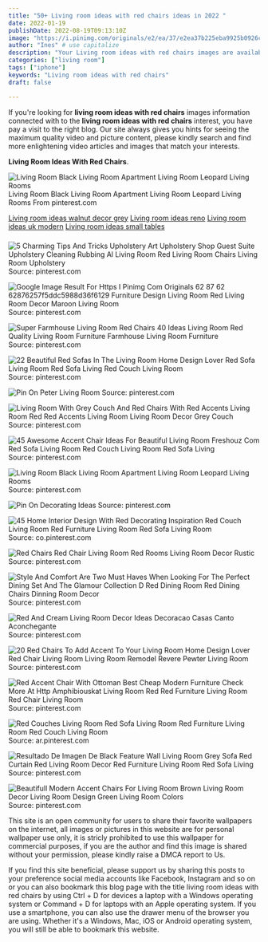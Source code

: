 ```yaml
---
title: "50+ Living room ideas with red chairs ideas in 2022 "
date: 2022-01-19
publishDate: 2022-08-19T09:13:10Z
image: "https://i.pinimg.com/originals/e2/ea/37/e2ea37b225eba9925b0926c21353212f.jpg"
author: "Ines" # use capitalize
description: "Your Living room ideas with red chairs images are available. Living room ideas with red chairs are a topic that is being searched for and liked by netizens today. You can Download the Living room ideas with red chairs files here. Download all royalty-free photos and vectors."
categories: ["living room"]
tags: ["iphone"]
keywords: "Living room ideas with red chairs"
draft: false

---
```


If you're looking for **living room ideas with red chairs** images information connected with to the **living room ideas with red chairs** interest, you have pay a visit to the right  blog.  Our site always  gives you  hints  for seeing  the maximum  quality video and picture  content, please kindly search and find more enlightening video articles and images  that match your interests.

**Living Room Ideas With Red Chairs**. 

![Living Room Black Living Room Apartment Living Room Leopard Living Rooms](https://i.pinimg.com/originals/33/79/2d/33792d12fc1f5d92ab7f18b347c26628.jpg "Living Room Black Living Room Apartment Living Room Leopard Living Rooms")
Living Room Black Living Room Apartment Living Room Leopard Living Rooms From pinterest.com

[Living room ideas walnut decor grey](/living-room-ideas-walnut-decor-grey/)
[Living room ideas reno](/living-room-ideas-reno/)
[Living room ideas uk modern](/living-room-ideas-uk-modern/)
[Living room ideas small tables](/living-room-ideas-small-tables/)



### 

 


![5 Charming Tips And Tricks Upholstery Art Upholstery Shop Guest Suite Upholstery Cleaning Rubbing Al Living Room Red Living Room Chairs Living Room Upholstery](https://i.pinimg.com/736x/67/17/10/67171013542b2259cd8e3afe92739cfc.jpg "5 Charming Tips And Tricks Upholstery Art Upholstery Shop Guest Suite Upholstery Cleaning Rubbing Al Living Room Red Living Room Chairs Living Room Upholstery")
Source: pinterest.com

 

![Google Image Result For Https I Pinimg Com Originals 62 87 62 62876257f5ddc5988d36f6129 Furniture Design Living Room Red Living Room Decor Maroon Living Room](https://i.pinimg.com/736x/5a/57/f7/5a57f7379ba4579a1ed599272619fc95.jpg "Google Image Result For Https I Pinimg Com Originals 62 87 62 62876257f5ddc5988d36f6129 Furniture Design Living Room Red Living Room Decor Maroon Living Room")
Source: pinterest.com

 

![Super Farmhouse Living Room Red Chairs 40 Ideas Living Room Red Quality Living Room Furniture Farmhouse Living Room Furniture](https://i.pinimg.com/474x/e9/ec/21/e9ec2100daa22c408eba5b604af58b28.jpg "Super Farmhouse Living Room Red Chairs 40 Ideas Living Room Red Quality Living Room Furniture Farmhouse Living Room Furniture")
Source: pinterest.com

 

![22 Beautiful Red Sofas In The Living Room Home Design Lover Red Sofa Living Room Red Sofa Living Red Couch Living Room](https://i.pinimg.com/736x/7c/03/45/7c0345cfbc149740b98987aafdd511dc--living-room-designs-living-room-ideas.jpg "22 Beautiful Red Sofas In The Living Room Home Design Lover Red Sofa Living Room Red Sofa Living Red Couch Living Room")
Source: pinterest.com

 

![Pin On Peter Living Room](https://i.pinimg.com/originals/4e/c1/73/4ec173d45e32f1a52fd69ca48110f3e5.png "Pin On Peter Living Room")
Source: pinterest.com

 

![Living Room With Grey Couch And Red Chairs With Red Accents Living Room Red Red Accents Living Room Living Room Decor Grey Couch](https://i.pinimg.com/originals/78/36/b5/7836b5cc10dc71917ed5594dd0f4f22b.jpg "Living Room With Grey Couch And Red Chairs With Red Accents Living Room Red Red Accents Living Room Living Room Decor Grey Couch")
Source: pinterest.com

 

![45 Awesome Accent Chair Ideas For Beautiful Living Room Freshouz Com Red Sofa Living Room Red Couch Living Room Red Sofa Living](https://i.pinimg.com/originals/49/1f/72/491f72eb76d1e7dc9a996be101f816c7.jpg "45 Awesome Accent Chair Ideas For Beautiful Living Room Freshouz Com Red Sofa Living Room Red Couch Living Room Red Sofa Living")
Source: pinterest.com

 

![Living Room Black Living Room Apartment Living Room Leopard Living Rooms](https://i.pinimg.com/originals/33/79/2d/33792d12fc1f5d92ab7f18b347c26628.jpg "Living Room Black Living Room Apartment Living Room Leopard Living Rooms")
Source: pinterest.com

 

![Pin On Decorating Ideas](https://i.pinimg.com/originals/a8/5b/4f/a85b4f71369e696165b5ca037951a218.jpg "Pin On Decorating Ideas")
Source: pinterest.com

 

![45 Home Interior Design With Red Decorating Inspiration Red Couch Living Room Red Furniture Living Room Red Sofa Living Room](https://i.pinimg.com/originals/76/ce/8d/76ce8d16e44fbd80bafc9b1d1995400d.jpg "45 Home Interior Design With Red Decorating Inspiration Red Couch Living Room Red Furniture Living Room Red Sofa Living Room")
Source: co.pinterest.com

 

![Red Chairs Red Chair Living Room Red Rooms Living Room Decor Rustic](https://i.pinimg.com/600x315/16/6f/ee/166fee4d0b2459b7d17b9e989e9cd23c.jpg "Red Chairs Red Chair Living Room Red Rooms Living Room Decor Rustic")
Source: pinterest.com

 

![Style And Comfort Are Two Must Haves When Looking For The Perfect Dining Set And The Glamour Collection D Red Dining Room Red Dining Chairs Dinning Room Decor](https://i.pinimg.com/originals/25/08/57/250857d8f589a247654b72da43a4f2b2.jpg "Style And Comfort Are Two Must Haves When Looking For The Perfect Dining Set And The Glamour Collection D Red Dining Room Red Dining Chairs Dinning Room Decor")
Source: pinterest.com

 

![Red And Cream Living Room Decor Ideas Decoracao Casas Canto Aconchegante](https://i.pinimg.com/736x/70/af/0b/70af0bf72ad547b13fa648a956b01aeb.jpg "Red And Cream Living Room Decor Ideas Decoracao Casas Canto Aconchegante")
Source: pinterest.com

 

![20 Red Chairs To Add Accent To Your Living Room Home Design Lover Red Chair Living Room Living Room Remodel Revere Pewter Living Room](https://i.pinimg.com/originals/7b/34/71/7b3471312b10e8764584bf05195947e2.jpg "20 Red Chairs To Add Accent To Your Living Room Home Design Lover Red Chair Living Room Living Room Remodel Revere Pewter Living Room")
Source: pinterest.com

 

![Red Accent Chair With Ottoman Best Cheap Modern Furniture Check More At Http Amphibiouskat Living Room Red Red Furniture Living Room Red Chair Living Room](https://i.pinimg.com/564x/78/db/58/78db58e6ef200a1010d328b8c3747e8e.jpg "Red Accent Chair With Ottoman Best Cheap Modern Furniture Check More At Http Amphibiouskat Living Room Red Red Furniture Living Room Red Chair Living Room")
Source: pinterest.com

 

![Red Couches Living Room Red Sofa Living Room Red Furniture Living Room Red Couch Living Room](https://i.pinimg.com/originals/d3/c9/de/d3c9deccfbebace50323526e204a320a.jpg "Red Couches Living Room Red Sofa Living Room Red Furniture Living Room Red Couch Living Room")
Source: ar.pinterest.com

 

![Resultado De Imagen De Black Feature Wall Living Room Grey Sofa Red Curtain Red Living Room Decor Red Furniture Living Room Red Sofa Living](https://i.pinimg.com/originals/13/55/36/135536da08c3eb4cd63552ece6b9fbb3.jpg "Resultado De Imagen De Black Feature Wall Living Room Grey Sofa Red Curtain Red Living Room Decor Red Furniture Living Room Red Sofa Living")
Source: pinterest.com

 

![Beautifull Modern Accent Chairs For Living Room Brown Living Room Decor Living Room Design Green Living Room Colors](https://i.pinimg.com/originals/e2/ea/37/e2ea37b225eba9925b0926c21353212f.jpg "Beautifull Modern Accent Chairs For Living Room Brown Living Room Decor Living Room Design Green Living Room Colors")
Source: pinterest.com

 

This site is an open community for users to share their favorite wallpapers on the internet, all images or pictures in this website are for personal wallpaper use only, it is stricly prohibited to use this wallpaper for commercial purposes, if you are the author and find this image is shared without your permission, please kindly raise a DMCA report to Us.

If you find this site beneficial, please support us by sharing this posts to your preference social media accounts like Facebook, Instagram and so on or you can also bookmark this blog page with the title living room ideas with red chairs by using Ctrl + D for devices a laptop with a Windows operating system or Command + D for laptops with an Apple operating system. If you use a smartphone, you can also use the drawer menu of the browser you are using. Whether it's a Windows, Mac, iOS or Android operating system, you will still be able to bookmark this website.
